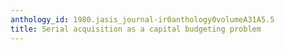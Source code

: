```yaml
---
anthology_id: 1980.jasis_journal-ir0anthology0volumeA31A5.5
title: Serial acquisition as a capital budgeting problem
---
```

